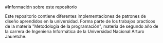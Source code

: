 #Información sobre este repositorio

Este repositorio contiene diferentes implementaciones de patrones de diseño aprendidos en la universidad.
Forma parte de los trabajos practicos de la materia "Metodología de la programación", materia de segundo año de la carrera de Ingeniería Informática de la Universidad Nacional Arturo Jauretche.
